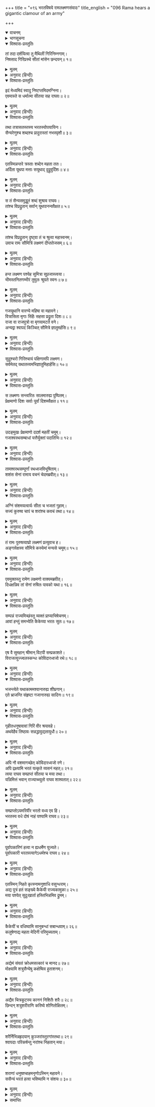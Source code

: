 +++
title = "०९६ भरतविषये रामलक्ष्मणसंवादः"
title_english = "096 Rama hears a gigantic clamour of an army"

+++
<details open><summary>वाचनम्</summary>
<div caption="श्रीराम-हरिसीताराममूर्ति-घनपाठिभ्यां वचनम्" class="audioEmbed" src="https://archive.org/download/Ramayana-recitation-Sriram-harisItArAmamUrti-Ghanapaati-v2/Kanda_2/Kanda_2_AYK-096-Bharatham_Prathi_Lakshmana_Vikalpaha.mp3"></div>
</details>

<details><summary>भागसूचना</summary>

96. वन-जन्तुओंके भागनेका कारण जाननेके लिये श्रीरामकी आज्ञासे लक्ष्मणका शाल-वृक्षपर चढ़कर भरतकी सेनाको देखना और उनके प्रति अपना रोषपूर्ण उद‍्गार प्रकट करना
</details>

<details open><summary>विश्वास-प्रस्तुतिः</summary>

तां तदा दर्शयित्वा तु मैथिलीं गिरिनिम्नगाम्।  
निषसाद गिरिप्रस्थे सीतां मांसेन छन्दयन्॥ १॥
</details>

<details><summary>मूलम्</summary>

तां तदा दर्शयित्वा तु मैथिलीं गिरिनिम्नगाम्।  
निषसाद गिरिप्रस्थे सीतां मांसेन छन्दयन्॥ १॥
</details>

<details><summary>अनुवाद (हिन्दी)</summary>

इस प्रकार मिथिलेशकुमारी सीताको मन्दाकिनी नदीका दर्शन कराकर उस समय श्रीरामचन्द्रजी पर्वतके समतल प्रदेशमें उनके साथ बैठ गये और तपस्वी-जनोंके उपभोगमें आने योग्य फल-मूलके गूदेसे उनकी मानसिक प्रसन्नताको बढ़ाने—उनका लालन करने लगे॥
</details>

<details open><summary>विश्वास-प्रस्तुतिः</summary>

इदं मेध्यमिदं स्वादु निष्टप्तमिदमग्निना।  
एवमास्ते स धर्मात्मा सीतया सह राघवः॥ २॥
</details>

<details><summary>मूलम्</summary>

इदं मेध्यमिदं स्वादु निष्टप्तमिदमग्निना।  
एवमास्ते स धर्मात्मा सीतया सह राघवः॥ २॥
</details>

<details><summary>अनुवाद (हिन्दी)</summary>

धर्मात्मा रघुनन्दन सीताजीके साथ इस प्रकारकी बातें कर रहे थे—‘प्रिये! यह फल परम पवित्र है। यह बहुत स्वादिष्ट है तथा इस कन्दको अच्छी तरह आगपर सेका गया है’॥ २॥
</details>

<details open><summary>विश्वास-प्रस्तुतिः</summary>

तथा तत्रासतस्तस्य भरतस्योपयायिनः।  
सैन्यरेणुश्च शब्दश्च प्रादुरास्तां नभस्पृशौ॥ ३॥
</details>

<details><summary>मूलम्</summary>

तथा तत्रासतस्तस्य भरतस्योपयायिनः।  
सैन्यरेणुश्च शब्दश्च प्रादुरास्तां नभस्पृशौ॥ ३॥
</details>

<details><summary>अनुवाद (हिन्दी)</summary>

इस प्रकार वे उस पर्वतीय प्रदेशमें बैठे हुए ही थे कि उनके पास आनेवाली भरतकी सेनाकी धूल और कोलाहल दोनों एक साथ प्रकट हुए और आकाशमें फैलने लगे॥ ३॥
</details>

<details open><summary>विश्वास-प्रस्तुतिः</summary>

एतस्मिन्नन्तरे त्रस्ताः शब्देन महता ततः।  
अर्दिता यूथपा मत्ताः सयूथाद् दुद्रुवुर्दिशः॥ ४॥
</details>

<details><summary>मूलम्</summary>

एतस्मिन्नन्तरे त्रस्ताः शब्देन महता ततः।  
अर्दिता यूथपा मत्ताः सयूथाद् दुद्रुवुर्दिशः॥ ४॥
</details>

<details><summary>अनुवाद (हिन्दी)</summary>

इसी बीचमें सेनाके महान् कोलाहलसे भयभीत एवं पीड़ित हो हाथियोंके कितने ही मतवाले यूथपति अपने यूथोंके साथ सम्पूर्ण दिशाओंमें भागने लगे॥ ४॥
</details>

<details open><summary>विश्वास-प्रस्तुतिः</summary>

स तं सैन्यसमुद्धूतं शब्दं शुश्राव राघवः।  
तांश्च विप्रद्रुतान् सर्वान् यूथपानन्ववैक्षत॥ ५॥
</details>

<details><summary>मूलम्</summary>

स तं सैन्यसमुद्धूतं शब्दं शुश्राव राघवः।  
तांश्च विप्रद्रुतान् सर्वान् यूथपानन्ववैक्षत॥ ५॥
</details>

<details><summary>अनुवाद (हिन्दी)</summary>

श्रीरामचन्द्रजीने सेनासे प्रकट हुए उस महान् कोलाहलको सुना तथा भागे जाते हुए उन समस्त यूथपतियोंको भी देखा॥ ५॥
</details>

<details open><summary>विश्वास-प्रस्तुतिः</summary>

तांश्च विप्रद्रुतान् दृष्ट्वा तं च श्रुत्वा महास्वनम्।  
उवाच रामः सौमित्रिं लक्ष्मणं दीप्ततेजसम्॥ ६॥
</details>

<details><summary>मूलम्</summary>

तांश्च विप्रद्रुतान् दृष्ट्वा तं च श्रुत्वा महास्वनम्।  
उवाच रामः सौमित्रिं लक्ष्मणं दीप्ततेजसम्॥ ६॥
</details>

<details><summary>अनुवाद (हिन्दी)</summary>

उन भागे हुए हाथियोंको देखकर और उस महाभयंकर शब्दको सुनकर श्रीरामचन्द्रजी उद्दीप्त तेजवाले सुमित्राकुमार लक्ष्मणसे बोले—॥ ६॥
</details>

<details open><summary>विश्वास-प्रस्तुतिः</summary>

हन्त लक्ष्मण पश्येह सुमित्रा सुप्रजास्त्वया।  
भीमस्तनितगम्भीरं तुमुलः श्रूयते स्वनः॥ ७॥
</details>

<details><summary>मूलम्</summary>

हन्त लक्ष्मण पश्येह सुमित्रा सुप्रजास्त्वया।  
भीमस्तनितगम्भीरं तुमुलः श्रूयते स्वनः॥ ७॥
</details>

<details><summary>अनुवाद (हिन्दी)</summary>

‘लक्ष्मण! इस जगत् में तुमसे ही माता सुमित्रा श्रेष्ठ पुत्रवाली हुई हैं। देखो तो सही—यह भयंकर गर्जनाके साथ कैसा गम्भीर तुमुल नाद सुनायी देता है॥ ७॥
</details>

<details open><summary>विश्वास-प्रस्तुतिः</summary>

गजयूथानि वारण्ये महिषा वा महावने।  
वित्रासिता मृगाः सिंहैः सहसा प्रद्रुता दिशः॥ ८॥  
राजा वा राजपुत्रो वा मृगयामटते वने।  
अन्यद्वा श्वापदं किञ्चित् सौमित्रे ज्ञातुमर्हसि॥ ९॥
</details>

<details><summary>मूलम्</summary>

गजयूथानि वारण्ये महिषा वा महावने।  
वित्रासिता मृगाः सिंहैः सहसा प्रद्रुता दिशः॥ ८॥  
राजा वा राजपुत्रो वा मृगयामटते वने।  
अन्यद्वा श्वापदं किञ्चित् सौमित्रे ज्ञातुमर्हसि॥ ९॥
</details>

<details><summary>अनुवाद (हिन्दी)</summary>

‘सुमित्रानन्दन! पता तो लगाओ, इस विशाल वनमें ये जो हाथियोंके झुंड अथवा भैंसे या मृग जो सहसा सम्पूर्ण दिशाओंकी ओर भाग चले हैं, इसका क्या कारण है? इन्हें सिंहोंने तो नहीं डरा दिया है अथवा कोई राजा या राजकुमार इस वनमें आकर शिकार तो नहीं खेल रहा है या दूसरा कोई हिंसक जन्तु तो नहीं प्रकट हो गया है?॥ ८-९॥
</details>

<details open><summary>विश्वास-प्रस्तुतिः</summary>

सुदुश्चरो गिरिश्चायं पक्षिणामपि लक्ष्मण।  
सर्वमेतद् यथातत्त्वमभिज्ञातुमिहार्हसि॥ १०॥
</details>

<details><summary>मूलम्</summary>

सुदुश्चरो गिरिश्चायं पक्षिणामपि लक्ष्मण।  
सर्वमेतद् यथातत्त्वमभिज्ञातुमिहार्हसि॥ १०॥
</details>

<details><summary>अनुवाद (हिन्दी)</summary>

‘लक्ष्मण! इस पर्वतपर अपरिचित पक्षियोंका आना-जाना भी अत्यन्त कठिन है (फिर यहाँ किसी हिंसक जन्तु वा राजाका आक्रमण कैसे सम्भव है)। अतः इन सारी बातोंकी ठीक-ठीक जानकारी प्राप्त करो’॥ १०॥
</details>

<details open><summary>विश्वास-प्रस्तुतिः</summary>

स लक्ष्मणः सन्त्वरितः सालमारुह्य पुष्पितम्।  
प्रेक्षमाणो दिशः सर्वाः पूर्वां दिशमवैक्षत॥ ११॥
</details>

<details><summary>मूलम्</summary>

स लक्ष्मणः सन्त्वरितः सालमारुह्य पुष्पितम्।  
प्रेक्षमाणो दिशः सर्वाः पूर्वां दिशमवैक्षत॥ ११॥
</details>

<details><summary>अनुवाद (हिन्दी)</summary>

भगवान् श्रीरामकी आज्ञा पाकर लक्ष्मण तुरंत ही फूलोंसे भरे हुए एक शाल-वृक्षपर चढ़ गये और सम्पूर्ण दिशाओंकी ओर देखते हुए उन्होंने पूर्व दिशाकी ओर दृष्टिपात किया॥ ११॥
</details>

<details open><summary>विश्वास-प्रस्तुतिः</summary>

उदङ्मुखः प्रेक्षमाणो ददर्श महतीं चमूम्।  
गजाश्वरथसम्बाधां यत्तैर्युक्तां पदातिभिः॥ १२॥
</details>

<details><summary>मूलम्</summary>

उदङ्मुखः प्रेक्षमाणो ददर्श महतीं चमूम्।  
गजाश्वरथसम्बाधां यत्तैर्युक्तां पदातिभिः॥ १२॥
</details>

<details><summary>अनुवाद (हिन्दी)</summary>

तत्पश्चात् उत्तरकी ओर मुँह करके देखनेपर उन्हें एक विशाल सेना दिखायी दी, जो हाथी, घोड़े और रथोंसे परिपूर्ण तथा प्रयत्नशील पैदल सैनिकोंसे संयुक्त थी॥
</details>

<details open><summary>विश्वास-प्रस्तुतिः</summary>

तामश्वरथसम्पूर्णां रथध्वजविभूषिताम्।  
शशंस सेनां रामाय वचनं चेदमब्रवीत्॥ १३॥
</details>

<details><summary>मूलम्</summary>

तामश्वरथसम्पूर्णां रथध्वजविभूषिताम्।  
शशंस सेनां रामाय वचनं चेदमब्रवीत्॥ १३॥
</details>

<details><summary>अनुवाद (हिन्दी)</summary>

घोड़ों और रथोंसे भरी हुई तथा रथकी ध्वजासे विभूषित उस सेनाकी सूचना उन्होंने श्रीरामचन्द्रजीको दी और यह बात कही—॥ १३॥
</details>

<details open><summary>विश्वास-प्रस्तुतिः</summary>

अग्निं संशमयत्वार्यः सीता च भजतां गुहाम्।  
सज्यं कुरुष्व चापं च शरांश्च कवचं तथा॥ १४॥
</details>

<details><summary>मूलम्</summary>

अग्निं संशमयत्वार्यः सीता च भजतां गुहाम्।  
सज्यं कुरुष्व चापं च शरांश्च कवचं तथा॥ १४॥
</details>

<details><summary>अनुवाद (हिन्दी)</summary>

‘आर्य! अब आप आग बुझा दें (अन्यथा धुआँ देखकर यह सेना यहीं चली आयगी); देवी सीता गुफामें जा बैठें। आप अपने धनुषपर प्रत्यञ्चा चढ़ा लें और बाण तथा कवच धारण कर लें’॥ १४॥
</details>

<details open><summary>विश्वास-प्रस्तुतिः</summary>

तं रामः पुरुषव्याघ्रो लक्ष्मणं प्रत्युवाच ह।  
अङ्गावेक्षस्व सौमित्रे कस्येमां मन्यसे चमूम्॥ १५॥
</details>

<details><summary>मूलम्</summary>

तं रामः पुरुषव्याघ्रो लक्ष्मणं प्रत्युवाच ह।  
अङ्गावेक्षस्व सौमित्रे कस्येमां मन्यसे चमूम्॥ १५॥
</details>

<details><summary>अनुवाद (हिन्दी)</summary>

यह सुनकर पुरुषसिंह श्रीरामने लक्ष्मणसे कहा—‘प्रिय सुमित्राकुमार! अच्छी तरह देखो तो सही, तुम्हारी समझमें यह किसकी सेना हो सकती है?’॥ १५॥
</details>

<details open><summary>विश्वास-प्रस्तुतिः</summary>

एवमुक्तस्तु रामेण लक्ष्मणो वाक्यमब्रवीत्।  
दिधक्षन्निव तां सेनां रुषितः पावको यथा॥ १६॥
</details>

<details><summary>मूलम्</summary>

एवमुक्तस्तु रामेण लक्ष्मणो वाक्यमब्रवीत्।  
दिधक्षन्निव तां सेनां रुषितः पावको यथा॥ १६॥
</details>

<details><summary>अनुवाद (हिन्दी)</summary>

श्रीरामके ऐसा कहनेपर लक्ष्मण रोषसे प्रज्वलित हुए अग्निदेवकी भाँति उस सेनाकी ओर इस तरह देखने लगे, मानो उसे जलाकर भस्म कर देना चाहते हों और इस प्रकार बोले—॥ १६॥
</details>

<details open><summary>विश्वास-प्रस्तुतिः</summary>

सम्पन्नं राज्यमिच्छंस्तु व्यक्तं प्राप्याभिषेचनम्।  
आवां हन्तुं समभ्येति कैकेय्या भरतः सुतः॥ १७॥
</details>

<details><summary>मूलम्</summary>

सम्पन्नं राज्यमिच्छंस्तु व्यक्तं प्राप्याभिषेचनम्।  
आवां हन्तुं समभ्येति कैकेय्या भरतः सुतः॥ १७॥
</details>

<details><summary>अनुवाद (हिन्दी)</summary>

‘भैया! निश्चय ही यह कैकेयीका पुत्र भरत है, जो अयोध्यामें अभिषिक्त होकर अपने राज्यको निष्कण्टक बनानेकी इच्छासे हम दोनोंको मार डालनेके लिये यहाँ आ रहा है॥ १७॥
</details>

<details open><summary>विश्वास-प्रस्तुतिः</summary>

एष वै सुमहान् श्रीमान् विटपी सम्प्रकाशते।  
विराजत्युज्ज्वलस्कन्धः कोविदारध्वजो रथे॥ १८॥
</details>

<details><summary>मूलम्</summary>

एष वै सुमहान् श्रीमान् विटपी सम्प्रकाशते।  
विराजत्युज्ज्वलस्कन्धः कोविदारध्वजो रथे॥ १८॥
</details>

<details><summary>अनुवाद (हिन्दी)</summary>

‘सामनेकी ओर यह जो बहुत बड़ा शोभासम्पन्न वृक्ष दिखायी देता है, उसके समीप जो रथ है, उसपर उज्ज्वल तनेसे युक्त कोविदार वृक्षसे चिह्नित ध्वज शोभा पा रहा है॥ १८॥
</details>

<details open><summary>विश्वास-प्रस्तुतिः</summary>

भजन्त्येते यथाकाममश्वानारुह्य शीघ्रगान्।  
एते भ्राजन्ति संहृष्टा गजानारुह्य सादिनः॥ १९॥
</details>

<details><summary>मूलम्</summary>

भजन्त्येते यथाकाममश्वानारुह्य शीघ्रगान्।  
एते भ्राजन्ति संहृष्टा गजानारुह्य सादिनः॥ १९॥
</details>

<details><summary>अनुवाद (हिन्दी)</summary>

‘ये घुड़सवार सैनिक इच्छानुसार शीघ्रगामी घोड़ोंपर आरूढ़ हो इधर ही आ रहे हैं और ये हाथीसवार भी बड़े हर्षसे हाथियोंपर चढ़कर आते हुए प्रकाशित हो रहे हैं॥
</details>

<details open><summary>विश्वास-प्रस्तुतिः</summary>

गृहीतधनुषावावां गिरिं वीर श्रयावहे।  
अथवेहैव तिष्ठावः सन्नद्धावुद्यतायुधौ॥ २०॥
</details>

<details><summary>मूलम्</summary>

गृहीतधनुषावावां गिरिं वीर श्रयावहे।  
अथवेहैव तिष्ठावः सन्नद्धावुद्यतायुधौ॥ २०॥
</details>

<details><summary>अनुवाद (हिन्दी)</summary>

‘वीर! हम दोनोंको धनुष लेकर पर्वतके शिखरपर चलना चाहिये अथवा कवच बाँधकर अस्त्र-शस्त्रधारण किये यहीं डटे रहना चाहिये॥ २०॥
</details>

<details open><summary>विश्वास-प्रस्तुतिः</summary>

अपि नौ वशमागच्छेत् कोविदारध्वजो रणे।  
अपि द्रक्ष्यामि भरतं यत्कृते व्यसनं महत्॥ २१॥  
त्वया राघव सम्प्राप्तं सीतया च मया तथा।  
यन्निमित्तं भवान् राज्याच्च्युतो राघव शाश्वतात्॥ २२॥
</details>

<details><summary>मूलम्</summary>

अपि नौ वशमागच्छेत् कोविदारध्वजो रणे।  
अपि द्रक्ष्यामि भरतं यत्कृते व्यसनं महत्॥ २१॥  
त्वया राघव सम्प्राप्तं सीतया च मया तथा।  
यन्निमित्तं भवान् राज्याच्च्युतो राघव शाश्वतात्॥ २२॥
</details>

<details><summary>अनुवाद (हिन्दी)</summary>

‘रघुनन्दन! आज यह कोविदारके चिह्नसे युक्त ध्वजवाला रथ रणभूमिमें हम दोनोंके अधिकारमें आ जायगा और आज मैं अपनी इच्छाके अनुसार उस भरतको भी सामने देखूँगा कि जिसके कारण आपको, सीताको और मुझे भी महान् संकटका सामना करना पड़ा है तथा जिसके कारण आप अपने सनातन राज्याधिकारसे वञ्चित किये गये हैं॥ २२॥
</details>

<details open><summary>विश्वास-प्रस्तुतिः</summary>

सम्प्राप्तोऽयमरिर्वीर भरतो वध्य एव हि।  
भरतस्य वधे दोषं नाहं पश्यामि राघव॥ २३॥
</details>

<details><summary>मूलम्</summary>

सम्प्राप्तोऽयमरिर्वीर भरतो वध्य एव हि।  
भरतस्य वधे दोषं नाहं पश्यामि राघव॥ २३॥
</details>

<details><summary>अनुवाद (हिन्दी)</summary>

‘वीर रघुनाथजी! यह भरत हमारा शत्रु है और सामने आ गया है; अतः वधके ही योग्य है। भरतका वध करनेमें मुझे कोई दोष नहीं दिखायी देता॥ २३॥
</details>

<details open><summary>विश्वास-प्रस्तुतिः</summary>

पूर्वापकारिणं हत्वा न ह्यधर्मेण युज्यते।  
पूर्वापकारी भरतस्त्यागेऽधर्मश्च राघव॥ २४॥
</details>

<details><summary>मूलम्</summary>

पूर्वापकारिणं हत्वा न ह्यधर्मेण युज्यते।  
पूर्वापकारी भरतस्त्यागेऽधर्मश्च राघव॥ २४॥
</details>

<details><summary>अनुवाद (हिन्दी)</summary>

‘रघुनन्दन! जो पहलेका अपकारी रहा हो, उसको मारकर कोई अधर्मका भागी नहीं होता है। भरतने पहले हमलोगोंका अपकार किया है, अतः उसे मारनेमें नहीं, जीवित छोड़ देनेमें ही अधर्म है॥ २४॥
</details>

<details open><summary>विश्वास-प्रस्तुतिः</summary>

एतस्मिन् निहते कृत्स्नामनुशाधि वसुन्धराम्।  
अद्य पुत्रं हतं सङ्ख्ये कैकेयी राज्यकामुका॥ २५॥  
मया पश्येत् सुदुःखार्ता हस्तिभिन्नमिव द्रुमम्।
</details>

<details><summary>मूलम्</summary>

एतस्मिन् निहते कृत्स्नामनुशाधि वसुन्धराम्।  
अद्य पुत्रं हतं सङ्ख्ये कैकेयी राज्यकामुका॥ २५॥  
मया पश्येत् सुदुःखार्ता हस्तिभिन्नमिव द्रुमम्।
</details>

<details><summary>अनुवाद (हिन्दी)</summary>

‘इस भरतके मारे जानेपर आप समस्त वसुधाका शासन करें। जैसे हाथी किसी वृक्षको तोड़ डालता है, उसी प्रकार राज्यका लोभ करनेवाली कैकेयी आज अत्यन्त दुःखसे आर्त हो इसे मेरे द्वारा युद्धमें मारा गया देखे॥ २५ १/२॥
</details>

<details open><summary>विश्वास-प्रस्तुतिः</summary>

कैकेयीं च वधिष्यामि सानुबन्धां सबान्धवाम्॥ २६॥  
कलुषेणाद्य महता मेदिनी परिमुच्यताम्।
</details>

<details><summary>मूलम्</summary>

कैकेयीं च वधिष्यामि सानुबन्धां सबान्धवाम्॥ २६॥  
कलुषेणाद्य महता मेदिनी परिमुच्यताम्।
</details>

<details><summary>अनुवाद (हिन्दी)</summary>

‘मैं कैकेयीका भी उसके सगे-सम्बन्धियों एवं बन्धु-बान्धवोंसहित वध कर डालूँगा। आज यह पृथ्वी कैकेयीरूप महान् पापसे मुक्त हो जाय॥ २६ १/२॥
</details>

<details open><summary>विश्वास-प्रस्तुतिः</summary>

अद्येमं संयतं क्रोधमसत्कारं च मानद॥ २७॥  
मोक्ष्यामि शत्रुसैन्येषु कक्षेष्विव हुताशनम्।
</details>

<details><summary>मूलम्</summary>

अद्येमं संयतं क्रोधमसत्कारं च मानद॥ २७॥  
मोक्ष्यामि शत्रुसैन्येषु कक्षेष्विव हुताशनम्।
</details>

<details><summary>अनुवाद (हिन्दी)</summary>

‘मानद! आज मैं अपने रोके हुए क्रोध और तिरस्कारको शत्रुकी सेनाओंपर उसी प्रकार छोड़ूँगा, जैसे सूखे घास-फूँसके ढेरमें आग लगा दी जाय॥ २७ १/२॥
</details>

<details open><summary>विश्वास-प्रस्तुतिः</summary>

अद्यैव चित्रकूटस्य काननं निशितैः शरैः॥ २८॥  
छिन्दन् शत्रुशरीराणि करिष्ये शोणितोक्षितम्।
</details>

<details><summary>मूलम्</summary>

अद्यैव चित्रकूटस्य काननं निशितैः शरैः॥ २८॥  
छिन्दन् शत्रुशरीराणि करिष्ये शोणितोक्षितम्।
</details>

<details><summary>अनुवाद (हिन्दी)</summary>

‘अपने तीखे बाणोंसे शत्रुओंके शरीरोंके टुकड़े-टुकड़े करके मैं अभी चित्रकूटके इस वनको रक्तसे सींच दूँगा॥ २८ १/२॥
</details>

<details open><summary>विश्वास-प्रस्तुतिः</summary>

शरैर्निभिन्नहृदयान् कुञ्जरांस्तुरगांस्तथा॥ २९॥  
श्वापदाः परिकर्षन्तु नरांश्च निहतान् मया।
</details>

<details><summary>मूलम्</summary>

शरैर्निभिन्नहृदयान् कुञ्जरांस्तुरगांस्तथा॥ २९॥  
श्वापदाः परिकर्षन्तु नरांश्च निहतान् मया।
</details>

<details><summary>अनुवाद (हिन्दी)</summary>

‘मेरे बाणोंसे विदीर्ण हुए हृदयवाले हाथियों और घोड़ोंको तथा मेरे हाथसे मारे गये मनुष्योंको भी गीदड़ आदि मांसभक्षी जन्तु इधर-उधर घसीटें॥ २९ १/२॥
</details>

<details open><summary>विश्वास-प्रस्तुतिः</summary>

शराणां धनुषश्चाहमनृणोऽस्मिन् महावने।  
ससैन्यं भरतं हत्वा भविष्यामि न संशयः॥ ३०॥
</details>

<details><summary>मूलम्</summary>

शराणां धनुषश्चाहमनृणोऽस्मिन् महावने।  
ससैन्यं भरतं हत्वा भविष्यामि न संशयः॥ ३०॥
</details>

<details><summary>अनुवाद (हिन्दी)</summary>

‘इस महान् वनमें सेनासहित भरतका वध करके मैं धनुष और बाणके ऋणसे उऋण हो जाऊँगा—इसमें संशय नहीं है’॥ ३०॥
</details>

<details><summary>समाप्तिः</summary>

इत्यार्षे श्रीमद्रामायणे वाल्मीकीये आदिकाव्येऽयोध्याकाण्डे षण्णवतितमः सर्ग॥ ९६॥  
इस प्रकार श्रीवाल्मीकिनिर्मित आर्षरामायण आदिकाव्यके अयोध्याकाण्डमें छियानबेवाँ सर्ग पूरा हुआ॥ ९६॥
</details>

